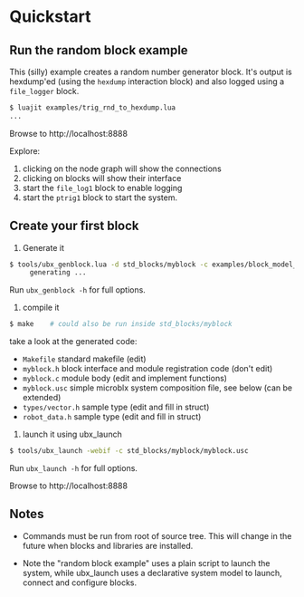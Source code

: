 Quickstart
==========

Run the random block example
----------------------------

This (silly) example creates a random number generator block. It's
output is hexdump'ed (using the `hexdump` interaction block) and also
logged using a `file_logger` block.

```sh
$ luajit examples/trig_rnd_to_hexdump.lua
...
```

Browse to http://localhost:8888

Explore:

 1. clicking on the node graph will show the connections
 1. clicking on blocks will show their interface
 1. start the `file_log1` block to enable logging
 1. start the `ptrig1` block to start the system.


Create your first block
-----------------------

1. Generate it
```sh
$ tools/ubx_genblock.lua -d std_blocks/myblock -c examples/block_model_example.lua
     generating ...
```

Run `ubx_genblock -h` for full options.

1. compile it
```sh
$ make    # could also be run inside std_blocks/myblock
```

take a look at the generated code:
 - `Makefile` standard makefile (edit)
 - `myblock.h` block interface and module registration code (don't edit)
 - `myblock.c` module body (edit and implement functions)
 - `myblock.usc` simple microblx system composition file, see below (can be extended)
 - `types/vector.h` sample type (edit and fill in struct)
 - `robot_data.h` sample type (edit and fill in struct)

1. launch it using ubx_launch

```sh
$ tools/ubx_launch -webif -c std_blocks/myblock/myblock.usc
```

Run `ubx_launch -h` for full options.

Browse to http://localhost:8888


Notes
-----

 - Commands must be run from root of source tree. This will change in
   the future when blocks and libraries are installed.
   
 - Note the "random block example" uses a plain script to launch the
   system, while ubx_launch uses a declarative system model to launch,
   connect and configure blocks.
